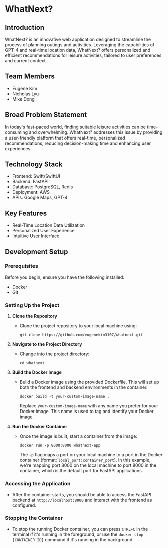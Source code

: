 # WhatNext?

## Introduction
WhatNext? is an innovative web application designed to streamline the process of planning outings and activities. Leveraging the capabilities of GPT-4 and real-time location data, WhatNext? offers personalized and efficient recommendations for leisure activities, tailored to user preferences and current context.

## Team Members
- Eugene Kim
- Nicholas Lyu
- Mike Dong

## Broad Problem Statement
In today's fast-paced world, finding suitable leisure activities can be time-consuming and overwhelming. WhatNext? addresses this issue by providing a user-friendly platform that offers real-time, personalized recommendations, reducing decision-making time and enhancing user experiences.

## Technology Stack
- Frontend: Swift/SwiftUI
- Backend: FastAPI
- Database: PostgreSQL, Redis
- Deployment: AWS
- APIs: Google Maps, GPT-4

## Key Features
- Real-Time Location Data Utilization
- Personalized User Experience
- Intuitive User Interface

## Development Setup

### Prerequisites
Before you begin, ensure you have the following installed:
- Docker
- Git

### Setting Up the Project
1. **Clone the Repository**
   - Clone the project repository to your local machine using:
     ```
     git clone https://github.com/eugenekim3107/whatnext.git
     ```

2. **Navigate to the Project Directory**
   - Change into the project directory:
     ```
     cd whatnext
     ```

3. **Build the Docker Image**
   - Build a Docker image using the provided Dockerfile. This will set up both the frontend and backend environments in the container.
     ```
     docker build -t your-custom-image-name .
     ```
     Replace `your-custom-image-name` with any name you prefer for your Docker image. This name is used to tag and identify your Docker image.

4. **Run the Docker Container**
   - Once the image is built, start a container from the image:
     ```
     docker run -p 8000:8000 whatnext-app
     ```
     The `-p` flag maps a port on your local machine to a port in the Docker container (format: `local_port:container_port`). In this example, we're mapping port 8000 on the local machine to port 8000 in the container, which is the default port for FastAPI applications.

### Accessing the Application
- After the container starts, you should be able to access the FastAPI backend at `http://localhost:8000` and interact with the frontend as configured.

### Stopping the Container
- To stop the running Docker container, you can press `CTRL+C` in the terminal if it's running in the foreground, or use the `docker stop [CONTAINER ID]` command if it's running in the background.
